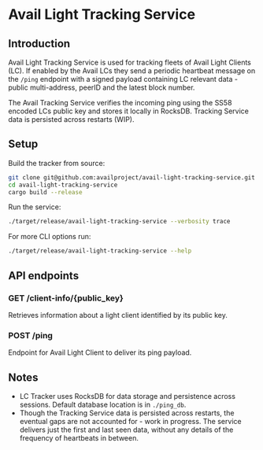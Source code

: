 # Avail Light Tracking Service

## Introduction

Avail Light Tracking Service is used for tracking fleets of Avail Light Clients (LC). 
If enabled by the Avail LCs they send a periodic heartbeat message on the `/ping` endpoint with a signed payload containing LC relevant data - public multi-address, peerID and the latest block number.

The Avail Tracking Service verifies the incoming ping using the SS58 encoded LCs public key and stores it locally in RocksDB. Tracking Service data is persisted across restarts (WIP).

## Setup

Build the tracker from source:

```sh
git clone git@github.com:availproject/avail-light-tracking-service.git
cd avail-light-tracking-service
cargo build --release
```
Run the service:

```sh
./target/release/avail-light-tracking-service --verbosity trace
```

For more CLI options run:

```sh
./target/release/avail-light-tracking-service --help
```


## API endpoints

### GET /client-info/{public_key}

Retrieves information about a light client identified by its public key.

### POST /ping

Endpoint for Avail Light Client to deliver its ping payload.


## Notes

- LC Tracker uses RocksDB for data storage and persistence across sessions. Default database location is in `./ping_db`.
- Though the Tracking Service data is persisted across restarts, the eventual gaps are not accounted for - work in progress. The service delivers just the first and last seen data, without any details of the frequency of heartbeats in between.



